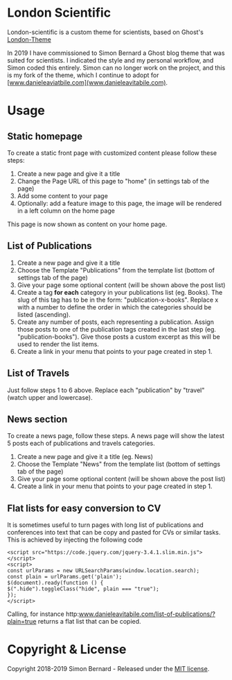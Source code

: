 # London Scientific
London-scientific is a custom theme for scientists, based on Ghost's
[London-Theme](https://london.ghost.io)

In 2019 I have commissioned to Simon Bernard a Ghost blog theme that was suited for scientists. I indicated the style and my personal workflow, and Simon coded this entirely.
Simon can no longer work on the project, and this is my fork of the theme, which I continue to adopt for [www.danieleaviatbile.com](www.danieleavitabile.com). 

# Usage

## Static homepage
To create a static front page with customized content please follow these steps:
1. Create a new page and give it a title
1. Change the Page URL of this page to "home" (in settings tab of the page)
1. Add some content to your page
1. Optionally: add a feature image to this page, the image will be rendered in a left column on the home page

This page is now shown as content on your home page.


## List of Publications
1. Create a new page and give it a title
1. Choose the Template "Publications" from the template list (bottom of settings tab of the page)
1. Give your page some optional content (will be shown above the post list)
1. Create a tag **for each** category in your publications list (eg. Books). The slug of this tag has to be in the form: "publication-x-books". Replace x with a number to define the order in which the categories should be listed (ascending).
1. Create any number of posts, each representing a publication. Assign those posts to one of the publication tags created in the last step (eg. "publication-books"). Give those posts a custom excerpt as this will be used to render the list items.
1. Create a link in your menu that points to your page created in step 1.


## List of Travels
Just follow steps 1 to 6 above. Replace each "publication" by "travel" (watch upper and lowercase).


## News section
To create a news page, follow these steps. A news page will show the latest 5 posts each of publications and travels categories.
1. Create a new page and give it a title (eg. News)
1. Choose the Template "News" from the template list (bottom of settings tab of the page)
1. Give your page some optional content (will be shown above the post list)
1. Create a link in your menu that points to your page created in step 1.

## Flat lists for easy conversion to CV
It is sometimes useful to turn pages with long list of publications and conferences
into text that can be copy and pasted for CVs or similar tasks. This is achieved by
injecting the following code

````
<script src="https://code.jquery.com/jquery-3.4.1.slim.min.js"></script> 
<script> 
const urlParams = new URLSearchParams(window.location.search); 
const plain = urlParams.get('plain'); 
$(document).ready(function () { 
$(".hide").toggleClass("hide", plain === "true"); 
}); 
</script> 
````

Calling, for instance http:www.danieleavitabile.com/list-of-publications/?plain=true
returns a flat list that can be copied.

# Copyright & License
Copyright 2018-2019 Simon Bernard - Released under the [MIT license](LICENSE).
